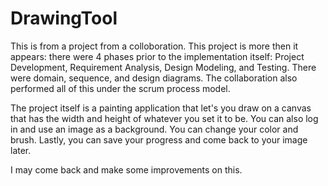 # DrawingTool
This is from a project from a colloboration. This project is more then it appears: there were 4 phases prior to the implementation itself: Project Development, Requirement Analysis, Design Modeling, and Testing.
There were domain, sequence, and design diagrams. The collaboration also performed all of this under the scrum process model.

The project itself is a painting application that let's you draw on a canvas that has the width and height of whatever you set it to be. You can also log in and use an image as a background. You can change your color and brush. Lastly, you can save your progress and come back to your image later.


I may come back and make some improvements on this.
